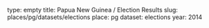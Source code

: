 type: empty
title: Papua New Guinea / Election Results
slug: places/pg/datasets/elections
place: pg
dataset: elections
year: 2014
